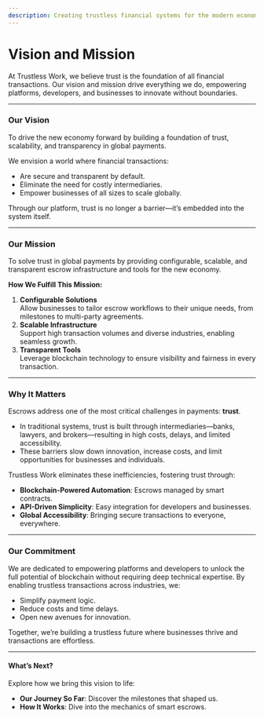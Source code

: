 ```yaml
---
description: Creating trustless financial systems for the modern economy.
---
```


# Vision and Mission

At Trustless Work, we believe trust is the foundation of all financial transactions. Our vision and mission drive everything we do, empowering platforms, developers, and businesses to innovate without boundaries.

***

### **Our Vision**

To drive the new economy forward by building a foundation of trust, scalability, and transparency in global payments.

We envision a world where financial transactions:

* Are secure and transparent by default.
* Eliminate the need for costly intermediaries.
* Empower businesses of all sizes to scale globally.

Through our platform, trust is no longer a barrier—it’s embedded into the system itself.

***

### **Our Mission**

To solve trust in global payments by providing configurable, scalable, and transparent escrow infrastructure and tools for the new economy.

**How We Fulfill This Mission:**

1. **Configurable Solutions**\
   Allow businesses to tailor escrow workflows to their unique needs, from milestones to multi-party agreements.
2. **Scalable Infrastructure**\
   Support high transaction volumes and diverse industries, enabling seamless growth.
3. **Transparent Tools**\
   Leverage blockchain technology to ensure visibility and fairness in every transaction.

***

### **Why It Matters**

Escrows address one of the most critical challenges in payments: **trust**.

* In traditional systems, trust is built through intermediaries—banks, lawyers, and brokers—resulting in high costs, delays, and limited accessibility.
* These barriers slow down innovation, increase costs, and limit opportunities for businesses and individuals.

Trustless Work eliminates these inefficiencies, fostering trust through:

* **Blockchain-Powered Automation**: Escrows managed by smart contracts.
* **API-Driven Simplicity**: Easy integration for developers and businesses.
* **Global Accessibility**: Bringing secure transactions to everyone, everywhere.

***

### **Our Commitment**

We are dedicated to empowering platforms and developers to unlock the full potential of blockchain without requiring deep technical expertise. By enabling trustless transactions across industries, we:

* Simplify payment logic.
* Reduce costs and time delays.
* Open new avenues for innovation.

Together, we’re building a trustless future where businesses thrive and transactions are effortless.

***

#### **What’s Next?**

Explore how we bring this vision to life:

* **Our Journey So Far**: Discover the milestones that shaped us.
* **How It Works**: Dive into the mechanics of smart escrows.
